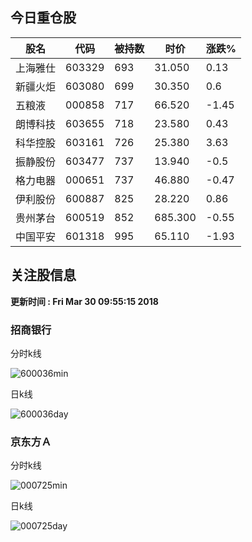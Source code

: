 
## 今日重仓股 

|股名|代码|被持数|时价|涨跌%|
|---|---|---|---|---|
|上海雅仕|603329|693|31.050|0.13|
|新疆火炬|603080|699|30.350|0.6|
|五粮液|000858|717|66.520|-1.45|
|朗博科技|603655|718|23.580|0.43|
|科华控股|603161|726|25.380|3.63|
|振静股份|603477|737|13.940|-0.5|
|格力电器|000651|737|46.880|-0.47|
|伊利股份|600887|825|28.220|0.86|
|贵州茅台|600519|852|685.300|-0.55|
|中国平安|601318|995|65.110|-1.93|

## 关注股信息
**更新时间 : Fri Mar 30 09:55:15 2018**
### 招商银行 
分时k线

![600036min](http://image.sinajs.cn/newchart/min/n/sh600036.gif)

日k线

![600036day](http://image.sinajs.cn/newchart/daily/n/sh600036.gif)

### 京东方Ａ 
分时k线

![000725min](http://image.sinajs.cn/newchart/min/n/sz000725.gif)

日k线

![000725day](http://image.sinajs.cn/newchart/daily/n/sz000725.gif)
